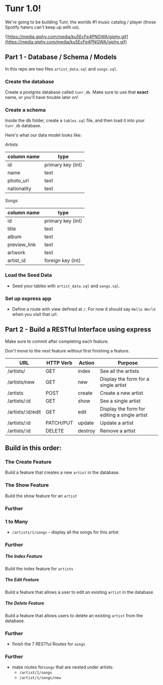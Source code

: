 # Tunr 1.0!

We're going to be building Tunr, the worlds #1 music catalog / player (those
Spotify haters can't keep up with us).

![https://media.giphy.com/media/ku5EcFe4PNGWA/giphy.gif](https://media.giphy.com/media/ku5EcFe4PNGWA/giphy.gif)

## Part 1 - Database / Schema / Models

In this repo are two files `artist_data.sql` and `songs.sql`. 

### Create the database

Create a postgres database called `tunr_db`. Make sure to use that **exact**
name, or you'll have trouble later on!

### Create a schema

Inside the db folder, create a `tables.sql` file, and then load it into your
`tunr_db` database.

Here's what our data model looks like:

*Artists*

| column name  | type |
|--------------|------|
| id   | primary key (int) |
| name | text |
| photo_url | text |
| nationality | text |

*Songs*

| column name  | type |
|--------------|------|
|id | primary key (int) |
|title | text |
|album | text |
|preview_link | text |
|artwork | text |
|artist_id | foreign key (int) |


### Load the Seed Data
- Seed your tables with `artist_data.sql` and `songs.sql`.

### Set up express app
- Define a route with view defined at `/`. For now it should say `Hello World` when you visit that url.

## Part 2 - Build a RESTful Interface using express

Make sure to commit after completing each feature.

Don't move to the next feature without first finishing a feature.


| **URL** | **HTTP Verb** |  **Action** | **Purpose**  |
|------------|-------------|------------|------------|
| /artists/         | GET       | index    | See all the artists |
| /artists/new      | GET       | new      | Display the form for a single artist |
| /artists          | POST      | create   | Create a new artist |
| /artists/:id      | GET       | show     | See a single artist |
| /artists/:id/edit | GET       | edit     | Display the form for editing a single artist | 
| /artists/:id      | PATCH/PUT | update   | Update a artist |
| /artists/:id      | DELETE    | destroy  | Remove a artist |

## Build in this order:

### The Create Feature

Build a feature that creates a new `artist` in the database.

### The Show Feature

Build the show feature for an `artist`

### Further 

### 1 to Many

- `/artists/1/songs` - display all the songs for this artist

### Further 

##### The Index Feature

Build the index feature for `artists`


##### The Edit Feature

Build a feature that allows a user to edit an existing `artist` in the database

##### The Delete Feature

Build a feature that allows users to delete an existing `artist` from the database.

  
### Further
- finish the 7 RESTful Routes for `songs`

### Further
- make routes for`songs` that are nested under artists:
  - `/artist/1/songs`
  - `/artist/1/songs/new`
